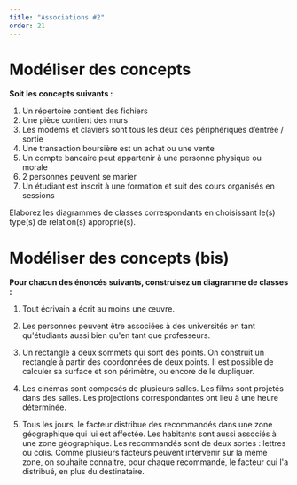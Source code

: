 ```yaml
---
title: "Associations #2"
order: 21
---
```



# Modéliser des concepts

**Soit les concepts suivants :**

1. Un répertoire contient des fichiers
2. Une pièce contient des murs
3. Les modems et claviers sont tous les deux des périphériques d’entrée / sortie
4. Une transaction boursière est un achat ou une vente
5. Un compte bancaire peut appartenir à une personne physique ou morale
6. 2 personnes peuvent se marier
7. Un étudiant est inscrit à une formation et suit des cours organisés en sessions

Elaborez les diagrammes de classes correspondants en choisissant le(s) type(s) de relation(s) approprié(s).

# Modéliser des concepts (bis)

**Pour chacun des énoncés suivants, construisez un diagramme de classes :**

1. Tout écrivain a écrit au moins une œuvre.

2. Les personnes peuvent être associées à des universités en tant qu'étudiants aussi bien qu'en tant que professeurs.

3. Un rectangle a deux sommets qui sont des points. On construit un rectangle à partir des coordonnées de deux points. Il est possible de calculer sa surface et son périmètre, ou encore de le dupliquer.

4. Les cinémas sont composés de plusieurs salles. Les films sont projetés dans des salles. Les projections correspondantes ont lieu à une heure déterminée.

5. Tous les jours, le facteur distribue des recommandés dans une zone géographique qui lui est affectée.
Les habitants sont aussi associés à une zone géographique. 
Les recommandés sont de deux sortes : lettres ou colis. 
Comme plusieurs facteurs peuvent intervenir sur la même zone, on souhaite connaitre, pour chaque 
recommandé, le facteur qui l'a distribué, en plus du destinataire.
